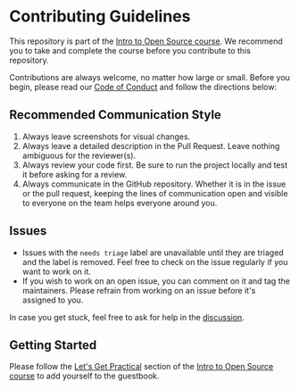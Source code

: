 # Contributing Guidelines

This repository is part of the [Intro to Open Source course](https://opensauced.pizza/learn/intro-to-oss/). We recommend you to take and complete the course before you contribute to this repository.

Contributions are always welcome, no matter how large or small. Before you begin, please read our [Code of Conduct](https://github.com/OpenSource-Communities/.github/blob/main/CODE_OF_CONDUCT.md) and follow the directions below:

## Recommended Communication Style

1. Always leave screenshots for visual changes.
2. Always leave a detailed description in the Pull Request. Leave nothing ambiguous for the reviewer(s).
3. Always review your code first. Be sure to run the project locally and test it before asking for a review.
4. Always communicate in the GitHub repository. Whether it is in the issue or the pull request, keeping the lines of communication open and visible to everyone on the team helps everyone around you.

## Issues

- Issues with the `needs triage` label are unavailable until they are triaged and the label is removed. Feel free to check on the issue regularly if you want to work on it.
- If you wish to work on an open issue, you can comment on it and tag the maintainers. Please refrain from working on an issue before it's assigned to you.

In case you get stuck, feel free to ask for help in the [discussion](https://github.com/Virtual-Coffee/guestbook/discussions/categories/q-a).

## Getting Started

Please follow the [Let's Get Practical](https://opensauced.pizza/learn/intro-to-oss/how-to-contribute-to-open-source#lets-get-practical) section of the [Intro to Open Source course](https://opensauced.pizza/learn/intro-to-oss/) to add yourself to the guestbook.
